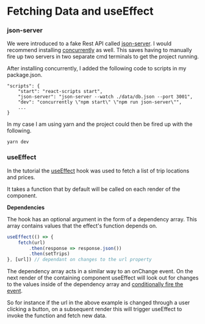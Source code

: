 # Fetching Data and useEffect

### json-server
We were introduced to a fake Rest API called [json-server](https://www.npmjs.com/package/json-server). I would recommend installing [concurrently](https://www.npmjs.com/package/concurrently) as well. This saves having to manually fire up two servers in two separate cmd terminals to get the project running.

After installing concurrently, I added the following code to scripts in my package.json.
```
"scripts": {
    "start": "react-scripts start",
    "json-server": "json-server --watch ./data/db.json --port 3001",
    "dev": "concurrently \"npm start\" \"npm run json-server\"",
    ...
}
```
In my case I am using yarn and the project could then be fired up with the following.
```
yarn dev
```
### useEffect
In the tutorial the [useEffect](https://reactjs.org/docs/hooks-reference.html#useeffect) hook was used to fetch a list of trip locations and prices.

It takes a function that by default will be called on each render of the component.

**Dependencies**

The hook has an optional argument in the form of a dependency array. This array contains values that the effect's function depends on.

```javascript
useEffect(() => {
    fetch(url)
        .then(response => response.json())
        .then(setTrips)
}, [url]) // dependant on changes to the url property
```

The dependency array acts in a similar way to an onChange event. On the next render of the containing component useEffect will look out for changes to the values inside of the dependency array and [conditionally fire the event](https://reactjs.org/docs/hooks-reference.html#conditionally-firing-an-effect).

So for instance if the url in the above example is changed through a user clicking a button, on a subsequent render this will trigger useEffect to invoke the function and fetch new data.
